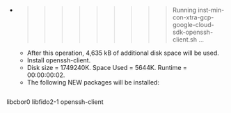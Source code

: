 * >>>>>>>>> Running inst-min-con-xtra-gcp-google-cloud-sdk-openssh-client.sh ...
  * After this operation, 4,635 kB of additional disk space will be used.
  * Install openssh-client.
  * Disk size = 1749240K. Space Used = 5644K. Runtime = 00:00:00:02.
  * The following NEW packages will be installed:
  ```bash
libcbor0 libfido2-1 openssh-client
  ```
